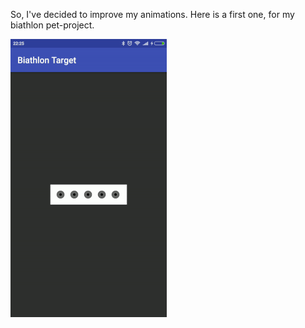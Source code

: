 So, I've decided to improve my animations. Here is a first one, for my biathlon pet-project.

![target](https://github.com/Shakenbeer/Animations/blob/master/biathlon_target.gif)
